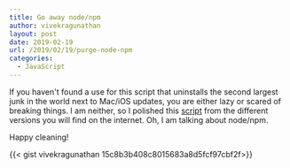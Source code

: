 ```yaml
---
title: Go away node/npm
author: vivekragunathan
layout: post
date: 2019-02-19
url: /2019/02/19/purge-node-npm
categories:
  - JavaScript
---
```

If you haven't found a use for this script that uninstalls the second largest junk in the world next to Mac/iOS updates, you are either lazy or scared of breaking things.  I am neither, so I polished this [script](https://gist.github.com/VivekRagunathan/15c8b3b408c8015683a8d5fcf97cbf2f) from the different versions you will find on the internet. Oh, I am talking about node/npm.

Happy cleaning!

<!--more-->

{{< gist vivekragunathan 15c8b3b408c8015683a8d5fcf97cbf2f>}}
